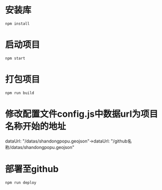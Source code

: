 # 安装库
`npm install`
# 启动项目
`npm start`
# 打包项目
`npm run build`

# 修改配置文件config.js中数据url为项目名称开始的地址
dataUrl: "/datas/shandongpopu.geojson"->dataUrl: "/github名称/datas/shandongpopu.geojson"
# 部署至github
`npm run deploy`